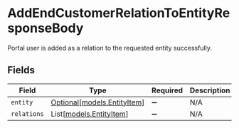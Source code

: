 # AddEndCustomerRelationToEntityResponseBody

Portal user is added as a relation to the requested entity successfully.


## Fields

| Field                                                  | Type                                                   | Required                                               | Description                                            |
| ------------------------------------------------------ | ------------------------------------------------------ | ------------------------------------------------------ | ------------------------------------------------------ |
| `entity`                                               | [Optional[models.EntityItem]](../models/entityitem.md) | :heavy_minus_sign:                                     | N/A                                                    |
| `relations`                                            | List[[models.EntityItem](../models/entityitem.md)]     | :heavy_minus_sign:                                     | N/A                                                    |